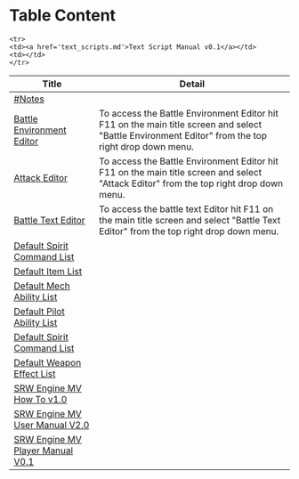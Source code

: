# Table Content
<table>
<thead><tr><th>Title</th><th>Detail</th></tr></thead>
<tbody>
	<tr>
	<td><a href='battle_animation_commands.md'>#Notes</a></td>
	<td></td>
	</tr>
	<tr>
	<td><a href='battle_environment_editor.md'>Battle Environment Editor</a></td>
	<td>To access the Battle Environment Editor hit F11 on the main title screen and select "Battle Environment Editor" from the top right drop down menu.</td>
	</tr>
	<tr>
	<td><a href='battle_scene_editor.md'>Attack Editor</a></td>
	<td>To access the Battle Environment Editor hit F11 on the main title screen and select "Attack Editor" from the top right drop down menu.</td>
	</tr>
	<tr>
	<td><a href='battle_text_editor.md'>Battle Text Editor</a></td>
	<td>To access the battle text Editor hit F11 on the main title screen and select "Battle Text Editor" from the top right drop down menu.</td>
	</tr>
	<tr>
	<td><a href='default spirits.md'>Default Spirit Command List</a></td>
	<td></td>
	</tr>
	<tr>
	<td><a href='default_items.md'>Default Item List</a></td>
	<td></td>
	</tr>
	<tr>
	<td><a href='default_mech_abilities.md'>Default Mech Ability List</a></td>
	<td></td>
	</tr>
	<tr>
	<td><a href='default_pilot_abilities.md'>Default Pilot Ability List</a></td>
	<td></td>
	</tr>
	<tr>
	<td><a href='default_spirits.md'>Default Spirit Command List</a></td>
	<td></td>
	</tr>
	<tr>
	<td><a href='default_weapon_effects.md'>Default Weapon Effect List</a></td>
	<td></td>
	</tr>
	<tr>
	<td><a href='how_to.md'>SRW Engine MV How To v1.0</a></td>
	<td></td>
	</tr>
	<tr>
	<td><a href='manual.md'>SRW Engine MV User Manual V2.0</a></td>
	<td></td>
	</tr>
	<tr>
	<td><a href='player_manual.md'>SRW Engine MV Player Manual V0.1</a></td>
	<td></td>
	</tr>
	 
	<tr>
	<td><a href='text_scripts.md'>Text Script Manual v0.1</a></td>
	<td></td>
	</tr>
</tbody>
</table>